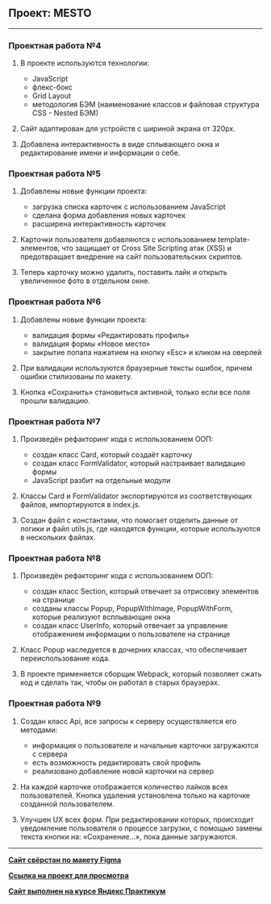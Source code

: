 ## Проект: MESTO

***

### Проектная работа №4

1. В проекте используются технологии:

    - JavaScript
    - флекс-бокс
    - Grid Layout
    - методология БЭМ (наименование классов и файловая структура CSS - Nested БЭМ)
>
2. Сайт адаптирован для устройств с шириной экрана от 320px.

3. Добавлена интерактивность в виде сплывающего окна и редактирование имени и информации о себе.
>
### Проектная работа №5

1. Добавлены новые функции проекта:

    - загрузка списка карточек с использованием JavaScript
    - сделана форма добавления новых карточек
    - расширена интерактивность карточек
>
2. Карточки пользователя добавляются с использованием template-элементов, что защищает от Cross Site Scripting атак (XSS) и предотвращает внедрение на сайт пользовательских скриптов.

3. Теперь карточку можно удалить, поставить лайк и открыть увеличенное фото в отдельном окне.
>
### Проектная работа №6

1. Добавлены новые функции проекта:

    - валидация формы «Редактировать профиль»
    - валидация формы «Новое место»
    - закрытие попапа нажатием на кнопку «Esc» и кликом на оверлей
>
2. При валидации используются браузерные тексты ошибок, причем ошибки стилизованы по макету.

3. Кнопка «Сохранить» становиться активной, только если все поля прошли валидацию.
>
### Проектная работа №7

1. Произведён рефакторинг кода с использованием ООП:

    - создан класс Card, который создаёт карточку
    - создан класс FormValidator, который настраивает валидацию формы
    - JavaScript разбит на отдельные модули
>
2. Классы Card и FormValidator экспортируются из соответствующих файлов, импортируются в index.js.

3. Создан файл с константами, что помогает отделить данные от логики и файл utils.js, где находятся функции, которые используются в нескольких файлах.
>
### Проектная работа №8

1. Произведён рефакторинг кода с использованием ООП:

    - создан класс Section, который отвечает за отрисовку элементов на странице
    - созданы классы Popup, PopupWithImage, PopupWithForm, которые реализуют всплывающие окна
    - создан класс UserInfo, который отвечает за управление отображением информации о пользователе на странице
>
2. Класс Popup наследуется в дочерних классах, что обеспечивает переиспользование кода.

3. В проекте применяется сборщик Webpack, который позволяет сжать код и сделать так, чтобы он работал в старых браузерах.
>
### Проектная работа №9

1. Создан класс Api, все запросы к серверу осуществляется его методами:

    - информация о пользователе и начальные карточки загружаются с сервера
    - есть возможность редактировать свой профиль
    - реализовано добавление новой карточки на сервер
>
2. На каждой карточке отображается количество лайков всех пользователей. Кнопка удаления установлена только на карточке созданной пользователем.

3. Улучшен UX всех форм. При редактировании которых, происходит уведомление пользователя о процессе загрузки, с помощью замены текста кнопки на: «Сохранение...», пока данные загружаются.
>
***

[**Сайт свёрстан по макету Figma**](https://www.figma.com/file/2cn9N9jSkmxD84oJik7xL7/JavaScript.-Sprint-4?node-id=0%3A1)

[**Ссылка на проект для просмотра**](https://balzak1976.github.io/mesto/)

[**Сайт выполнен на курсе Яндекс Практикум**](https://practicum.yandex.ru/profile/web/)
